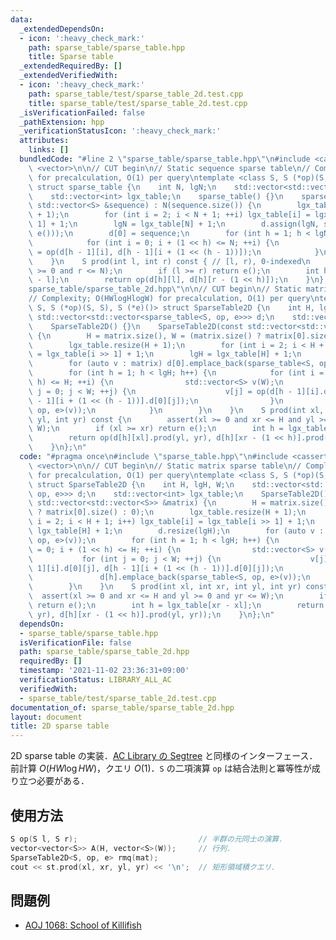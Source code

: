 ```yaml
---
data:
  _extendedDependsOn:
  - icon: ':heavy_check_mark:'
    path: sparse_table/sparse_table.hpp
    title: Sparse table
  _extendedRequiredBy: []
  _extendedVerifiedWith:
  - icon: ':heavy_check_mark:'
    path: sparse_table/test/sparse_table_2d.test.cpp
    title: sparse_table/test/sparse_table_2d.test.cpp
  _isVerificationFailed: false
  _pathExtension: hpp
  _verificationStatusIcon: ':heavy_check_mark:'
  attributes:
    links: []
  bundledCode: "#line 2 \"sparse_table/sparse_table.hpp\"\n#include <cassert>\n#include\
    \ <vector>\n\n// CUT begin\n// Static sequence sparse table\n// Complexity: O(NlogN)\
    \ for precalculation, O(1) per query\ntemplate <class S, S (*op)(S, S), S (*e)()>\
    \ struct sparse_table {\n    int N, lgN;\n    std::vector<std::vector<S>> d;\n\
    \    std::vector<int> lgx_table;\n    sparse_table() {}\n    sparse_table(const\
    \ std::vector<S> &sequence) : N(sequence.size()) {\n        lgx_table.resize(N\
    \ + 1);\n        for (int i = 2; i < N + 1; ++i) lgx_table[i] = lgx_table[i >>\
    \ 1] + 1;\n        lgN = lgx_table[N] + 1;\n        d.assign(lgN, std::vector<S>(N,\
    \ e()));\n        d[0] = sequence;\n        for (int h = 1; h < lgN; ++h) {\n\
    \            for (int i = 0; i + (1 << h) <= N; ++i) {\n                d[h][i]\
    \ = op(d[h - 1][i], d[h - 1][i + (1 << (h - 1))]);\n            }\n        }\n\
    \    }\n    S prod(int l, int r) const { // [l, r), 0-indexed\n        assert(l\
    \ >= 0 and r <= N);\n        if (l >= r) return e();\n        int h = lgx_table[r\
    \ - l];\n        return op(d[h][l], d[h][r - (1 << h)]);\n    }\n};\n#line 5 \"\
    sparse_table/sparse_table_2d.hpp\"\n\n// CUT begin\n// Static matrix sparse table\n\
    // Complexity; O(HWlogHlogW) for precalculation, O(1) per query\ntemplate <class\
    \ S, S (*op)(S, S), S (*e)()> struct SparseTable2D {\n    int H, lgH, W;\n   \
    \ std::vector<std::vector<sparse_table<S, op, e>>> d;\n    std::vector<int> lgx_table;\n\
    \    SparseTable2D() {}\n    SparseTable2D(const std::vector<std::vector<S>> &matrix)\
    \ {\n        H = matrix.size(), W = (matrix.size() ? matrix[0].size() : 0);\n\
    \        lgx_table.resize(H + 1);\n        for (int i = 2; i < H + 1; i++) lgx_table[i]\
    \ = lgx_table[i >> 1] + 1;\n        lgH = lgx_table[H] + 1;\n        d.resize(lgH);\n\
    \        for (auto v : matrix) d[0].emplace_back(sparse_table<S, op, e>(v));\n\
    \        for (int h = 1; h < lgH; h++) {\n            for (int i = 0; i + (1 <<\
    \ h) <= H; ++i) {\n                std::vector<S> v(W);\n                for (int\
    \ j = 0; j < W; ++j) {\n                    v[j] = op(d[h - 1][i].d[0][j], d[h\
    \ - 1][i + (1 << (h - 1))].d[0][j]);\n                }\n                d[h].emplace_back(sparse_table<S,\
    \ op, e>(v));\n            }\n        }\n    }\n    S prod(int xl, int xr, int\
    \ yl, int yr) const {\n        assert(xl >= 0 and xr <= H and yl >= 0 and yr <=\
    \ W);\n        if (xl >= xr) return e();\n        int h = lgx_table[xr - xl];\n\
    \        return op(d[h][xl].prod(yl, yr), d[h][xr - (1 << h)].prod(yl, yr));\n\
    \    }\n};\n"
  code: "#pragma once\n#include \"sparse_table.hpp\"\n#include <cassert>\n#include\
    \ <vector>\n\n// CUT begin\n// Static matrix sparse table\n// Complexity; O(HWlogHlogW)\
    \ for precalculation, O(1) per query\ntemplate <class S, S (*op)(S, S), S (*e)()>\
    \ struct SparseTable2D {\n    int H, lgH, W;\n    std::vector<std::vector<sparse_table<S,\
    \ op, e>>> d;\n    std::vector<int> lgx_table;\n    SparseTable2D() {}\n    SparseTable2D(const\
    \ std::vector<std::vector<S>> &matrix) {\n        H = matrix.size(), W = (matrix.size()\
    \ ? matrix[0].size() : 0);\n        lgx_table.resize(H + 1);\n        for (int\
    \ i = 2; i < H + 1; i++) lgx_table[i] = lgx_table[i >> 1] + 1;\n        lgH =\
    \ lgx_table[H] + 1;\n        d.resize(lgH);\n        for (auto v : matrix) d[0].emplace_back(sparse_table<S,\
    \ op, e>(v));\n        for (int h = 1; h < lgH; h++) {\n            for (int i\
    \ = 0; i + (1 << h) <= H; ++i) {\n                std::vector<S> v(W);\n     \
    \           for (int j = 0; j < W; ++j) {\n                    v[j] = op(d[h -\
    \ 1][i].d[0][j], d[h - 1][i + (1 << (h - 1))].d[0][j]);\n                }\n \
    \               d[h].emplace_back(sparse_table<S, op, e>(v));\n            }\n\
    \        }\n    }\n    S prod(int xl, int xr, int yl, int yr) const {\n      \
    \  assert(xl >= 0 and xr <= H and yl >= 0 and yr <= W);\n        if (xl >= xr)\
    \ return e();\n        int h = lgx_table[xr - xl];\n        return op(d[h][xl].prod(yl,\
    \ yr), d[h][xr - (1 << h)].prod(yl, yr));\n    }\n};\n"
  dependsOn:
  - sparse_table/sparse_table.hpp
  isVerificationFile: false
  path: sparse_table/sparse_table_2d.hpp
  requiredBy: []
  timestamp: '2021-11-02 23:36:31+09:00'
  verificationStatus: LIBRARY_ALL_AC
  verifiedWith:
  - sparse_table/test/sparse_table_2d.test.cpp
documentation_of: sparse_table/sparse_table_2d.hpp
layout: document
title: 2D sparse table
---
```


2D sparse table の実装．[AC Library の Segtree](https://atcoder.github.io/ac-library/document_ja/segtree.html) と同様のインターフェース．前計算 $O(HW \log HW)$，クエリ $O(1)$．`S` の二項演算 `op` は結合法則と冪等性が成り立つ必要がある．

## 使用方法

```cpp
S op(S l, S r);                           // 半群の元同士の演算．
vector<vector<S>> A(H, vector<S>(W));     // 行列．
SparseTable2D<S, op, e> rmq(mat);
cout << st.prod(xl, xr, yl, yr) << '\n';  // 矩形領域積クエリ．
```

## 問題例

- [AOJ 1068: School of Killifish](https://judge.u-aizu.ac.jp/onlinejudge/description.jsp?id=1068)
